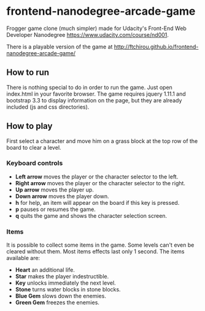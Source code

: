 frontend-nanodegree-arcade-game
===============================

Frogger game clone (much simpler) made for Udacity's Front-End Web Developer Nanodegree https://www.udacity.com/course/nd001.

There is a playable version of the game at <a href="http://ftchirou.github.io/frontend-nanodegree-arcade-game/" target="_blank">http://ftchirou.github.io/frontend-nanodegree-arcade-game/</a>

## How to run
There is nothing special to do in order to run the game. Just open index.html in your favorite browser.
The game requires jquery 1.11.1 and bootstrap 3.3 to display information on the page, but they are already
included (js and css directories).

## How to play
First select a character and move him on a grass block at the top row of the board to clear a level.

### Keyboard controls
* **Left arrow** moves the player or the character selector to the left.
* **Right arrow** moves the player or the character selector to the right.
* **Up arrow** moves the player up.
* **Down arrow** moves the player down.
* **h** for help, an item will appear on the board if this key is pressed.
* **p** pauses or resumes the game.
* **q** quits the game and shows the character selection screen.

### Items
It is possible to collect some items in the game. Some levels can't even be cleared without them. Most items effects last only 1 second. The items available are:
* **Heart** an additional life.
* **Star** makes the player indestructible.
* **Key** unlocks immediately the next level.
* **Stone** turns water blocks in stone blocks.
* **Blue Gem** slows down the enemies.
* **Green Gem** freezes the enemies.

